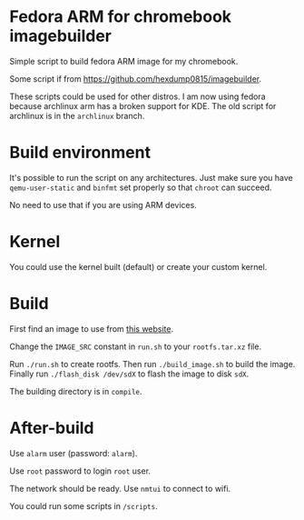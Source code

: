 # Fedora ARM for chromebook imagebuilder

Simple script to build fedora ARM image for my chromebook.

Some script if from https://github.com/hexdump0815/imagebuilder.

These scripts could be used for other distros. I am now using fedora because archlinux arm has a broken support for KDE. The old script for archlinux is in the `archlinux` branch.

# Build environment

It's possible to run the script on any architectures. Just make sure you have `qemu-user-static` and `binfmt` set properly so that `chroot` can succeed.

No need to use that if you are using ARM devices.

# Kernel

You could use the kernel built (default) or create your custom kernel.

# Build

First find an image to use from [this website](https://images.linuxcontainers.org/images/fedora).

Change the `IMAGE_SRC` constant in `run.sh` to your `rootfs.tar.xz` file.

Run `./run.sh` to create rootfs. Then run `./build_image.sh` to build the image. Finally run `./flash_disk /dev/sdX` to flash the image to disk `sdX`.

The building directory is in `compile`.

# After-build

Use `alarm` user (password: `alarm`).

Use `root` password to login `root` user.


The network should be ready. Use `nmtui` to connect to wifi.

You could run some scripts in `/scripts`.
